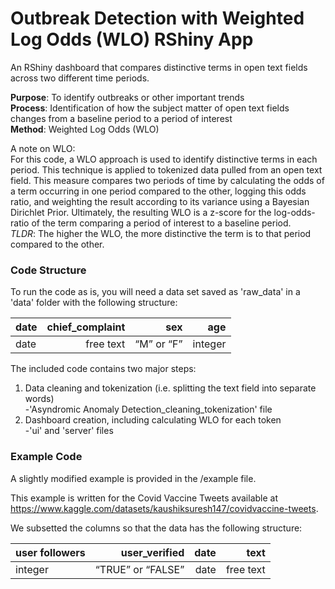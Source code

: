# Outbreak Detection with Weighted Log Odds (WLO) RShiny App
An RShiny dashboard that compares distinctive terms in open text fields across two different time periods. 

**Purpose**: To identify outbreaks or other important trends <br />
**Process**: Identification of how the subject matter of open text fields changes from a baseline period to a period of interest<br />
**Method**:  Weighted Log Odds (WLO)


A note on WLO: <br />
For this code, a WLO approach is used to identify distinctive terms in each period. This technique is applied to tokenized data pulled from an open text field. This measure compares two periods of time by calculating the odds of a term occurring in one period compared to the other, logging this odds ratio, and weighting the result according to its variance using a Bayesian Dirichlet Prior. Ultimately, the resulting WLO is a z-score for the log-odds-ratio of the term comparing a period of interest to a baseline period.  <br />
*TLDR*: The higher the WLO, the more distinctive the term is to that period compared to the other. 


### Code Structure
To run the code as is, you will need a data set saved as 'raw_data' in a 'data' folder with the following structure:

| date   | chief_complaint           | sex          | age          |
|--------|--------------------------:|-------------:|-------------:|
| date   | free text	               | “M” or “F”   |	integer      |


The included code contains two major steps:  

  1. Data cleaning and tokenization (i.e. splitting the text field into separate words) <br />
     -'Asyndromic Anomaly Detection_cleaning_tokenization' file
  2. Dashboard creation, including calculating WLO for each token <br />
     -'ui' and 'server' files

### Example Code

A slightly modified example is provided in the /example file. 

This example is written for the Covid Vaccine Tweets available at https://www.kaggle.com/datasets/kaushiksuresh147/covidvaccine-tweets. 

We subsetted the columns so that the data has the following structure: 

| user followers   | user_verified       | date         |text                      |
|------------------|--------------------:|-------------:|-------------------------:|
| integer          | “TRUE” or “FALSE”   | date         | free text	               |
